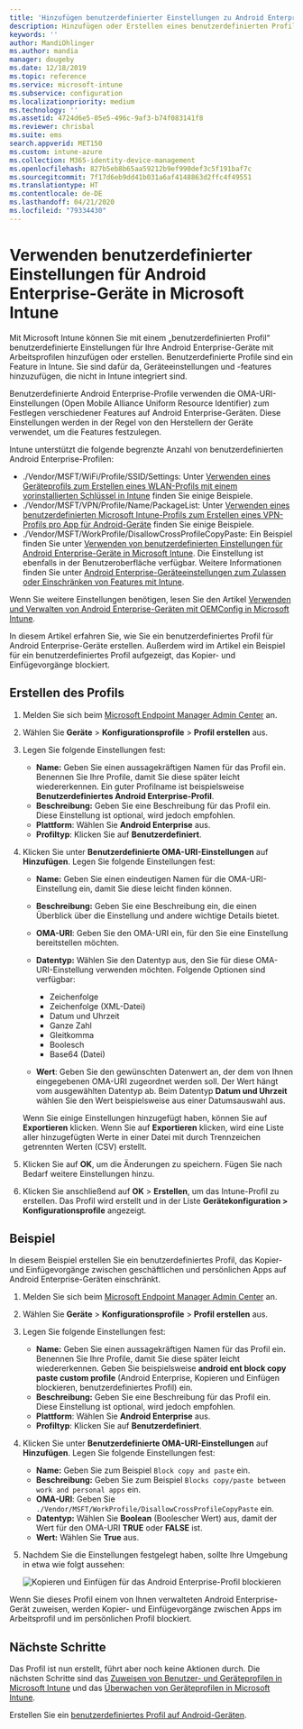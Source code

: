 ```yaml
---
title: 'Hinzufügen benutzerdefinierter Einstellungen zu Android Enterprise-Geräten in Microsoft Intune: Azure | Microsoft-Dokumentation'
description: Hinzufügen oder Erstellen eines benutzerdefinierten Profils für Android Enterprise-Geräte zum Erstellen in Microsoft Intune
keywords: ''
author: MandiOhlinger
ms.author: mandia
manager: dougeby
ms.date: 12/18/2019
ms.topic: reference
ms.service: microsoft-intune
ms.subservice: configuration
ms.localizationpriority: medium
ms.technology: ''
ms.assetid: 4724d6e5-05e5-496c-9af3-b74f083141f8
ms.reviewer: chrisbal
ms.suite: ems
search.appverid: MET150
ms.custom: intune-azure
ms.collection: M365-identity-device-management
ms.openlocfilehash: 827b5eb8b65aa59212b9ef990def3c5f191baf7c
ms.sourcegitcommit: 7f17d6eb9dd41b031a6af4148863d2ffc4f49551
ms.translationtype: HT
ms.contentlocale: de-DE
ms.lasthandoff: 04/21/2020
ms.locfileid: "79334430"
---
```

# <a name="use-custom-settings-for-android-enterprise-devices-in-microsoft-intune"></a>Verwenden benutzerdefinierter Einstellungen für Android Enterprise-Geräte in Microsoft Intune

Mit Microsoft Intune können Sie mit einem „benutzerdefinierten Profil“ benutzerdefinierte Einstellungen für Ihre Android Enterprise-Geräte mit Arbeitsprofilen hinzufügen oder erstellen. Benutzerdefinierte Profile sind ein Feature in Intune. Sie sind dafür da, Geräteeinstellungen und -features hinzuzufügen, die nicht in Intune integriert sind.

Benutzerdefinierte Android Enterprise-Profile verwenden die OMA-URI-Einstellungen (Open Mobile Alliance Uniform Resource Identifier) zum Festlegen verschiedener Features auf Android Enterprise-Geräten. Diese Einstellungen werden in der Regel von den Herstellern der Geräte verwendet, um die Features festzulegen.

Intune unterstützt die folgende begrenzte Anzahl von benutzerdefinierten Android Enterprise-Profilen:

- ./Vendor/MSFT/WiFi/Profile/SSID/Settings: Unter [Verwenden eines Geräteprofils zum Erstellen eines WLAN-Profils mit einem vorinstallierten Schlüssel in Intune](wi-fi-profile-shared-key.md) finden Sie einige Beispiele.
- ./Vendor/MSFT/VPN/Profile/Name/PackageList: Unter [Verwenden eines benutzerdefinierten Microsoft Intune-Profils zum Erstellen eines VPN-Profils pro App für Android-Geräte](android-pulse-secure-per-app-vpn.md) finden Sie einige Beispiele.
- ./Vendor/MSFT/WorkProfile/DisallowCrossProfileCopyPaste: Ein Beispiel finden Sie unter [Verwenden von benutzerdefinierten Einstellungen für Android Enterprise-Geräte in Microsoft Intune](#example). Die Einstellung ist ebenfalls in der Benutzeroberfläche verfügbar. Weitere Informationen finden Sie unter [Android Enterprise-Geräteeinstellungen zum Zulassen oder Einschränken von Features mit Intune](device-restrictions-android-for-work.md).

Wenn Sie weitere Einstellungen benötigen, lesen Sie den Artikel [Verwenden und Verwalten von Android Enterprise-Geräten mit OEMConfig in Microsoft Intune](android-oem-configuration-overview.md).

In diesem Artikel erfahren Sie, wie Sie ein benutzerdefiniertes Profil für Android Enterprise-Geräte erstellen. Außerdem wird im Artikel ein Beispiel für ein benutzerdefiniertes Profil aufgezeigt, das Kopier- und Einfügevorgänge blockiert.

## <a name="create-the-profile"></a>Erstellen des Profils

1. Melden Sie sich beim [Microsoft Endpoint Manager Admin Center](https://go.microsoft.com/fwlink/?linkid=2109431) an.
2. Wählen Sie **Geräte** > **Konfigurationsprofile** > **Profil erstellen** aus.
3. Legen Sie folgende Einstellungen fest:

    - **Name:** Geben Sie einen aussagekräftigen Namen für das Profil ein. Benennen Sie Ihre Profile, damit Sie diese später leicht wiedererkennen. Ein guter Profilname ist beispielsweise **Benutzerdefiniertes Android Enterprise-Profil**.
    - **Beschreibung:** Geben Sie eine Beschreibung für das Profil ein. Diese Einstellung ist optional, wird jedoch empfohlen.
    - **Plattform**: Wählen Sie **Android Enterprise** aus.
    - **Profiltyp**: Klicken Sie auf **Benutzerdefiniert**.

4. Klicken Sie unter **Benutzerdefinierte OMA-URI-Einstellungen** auf **Hinzufügen**. Legen Sie folgende Einstellungen fest:

    - **Name:** Geben Sie einen eindeutigen Namen für die OMA-URI-Einstellung ein, damit Sie diese leicht finden können.
    - **Beschreibung:** Geben Sie eine Beschreibung ein, die einen Überblick über die Einstellung und andere wichtige Details bietet.
    - **OMA-URI**: Geben Sie den OMA-URI ein, für den Sie eine Einstellung bereitstellen möchten.
    - **Datentyp:** Wählen Sie den Datentyp aus, den Sie für diese OMA-URI-Einstellung verwenden möchten. Folgende Optionen sind verfügbar:

      - Zeichenfolge
      - Zeichenfolge (XML-Datei)
      - Datum und Uhrzeit
      - Ganze Zahl
      - Gleitkomma
      - Boolesch
      - Base64 (Datei)

    - **Wert**: Geben Sie den gewünschten Datenwert an, der dem von Ihnen eingegebenen OMA-URI zugeordnet werden soll. Der Wert hängt vom ausgewählten Datentyp ab. Beim Datentyp **Datum und Uhrzeit** wählen Sie den Wert beispielsweise aus einer Datumsauswahl aus.

    Wenn Sie einige Einstellungen hinzugefügt haben, können Sie auf **Exportieren** klicken. Wenn Sie auf **Exportieren** klicken, wird eine Liste aller hinzugefügten Werte in einer Datei mit durch Trennzeichen getrennten Werten (CSV) erstellt.

5. Klicken Sie auf **OK**, um die Änderungen zu speichern. Fügen Sie nach Bedarf weitere Einstellungen hinzu.
6. Klicken Sie anschließend auf **OK** > **Erstellen**, um das Intune-Profil zu erstellen. Das Profil wird erstellt und in der Liste **Gerätekonfiguration > Konfigurationsprofile** angezeigt.

## <a name="example"></a>Beispiel

In diesem Beispiel erstellen Sie ein benutzerdefiniertes Profil, das Kopier- und Einfügevorgänge zwischen geschäftlichen und persönlichen Apps auf Android Enterprise-Geräten einschränkt.

1. Melden Sie sich beim [Microsoft Endpoint Manager Admin Center](https://go.microsoft.com/fwlink/?linkid=2109431) an.
2. Wählen Sie **Geräte** > **Konfigurationsprofile** > **Profil erstellen** aus.
3. Legen Sie folgende Einstellungen fest:

    - **Name:** Geben Sie einen aussagekräftigen Namen für das Profil ein. Benennen Sie Ihre Profile, damit Sie diese später leicht wiedererkennen. Geben Sie beispielsweise **android ent block copy paste custom profile** (Android Enterprise, Kopieren und Einfügen blockieren, benutzerdefiniertes Profil) ein.
    - **Beschreibung:** Geben Sie eine Beschreibung für das Profil ein. Diese Einstellung ist optional, wird jedoch empfohlen.
    - **Plattform**: Wählen Sie **Android Enterprise** aus.
    - **Profiltyp**: Klicken Sie auf **Benutzerdefiniert**.

4. Klicken Sie unter **Benutzerdefinierte OMA-URI-Einstellungen** auf **Hinzufügen**. Legen Sie folgende Einstellungen fest:

    - **Name:** Geben Sie zum Beispiel `Block copy and paste` ein.
    - **Beschreibung:** Geben Sie zum Beispiel `Blocks copy/paste between work and personal apps` ein.
    - **OMA-URI**: Geben Sie `./Vendor/MSFT/WorkProfile/DisallowCrossProfileCopyPaste` ein.
    - **Datentyp:** Wählen Sie **Boolean** (Boolescher Wert) aus, damit der Wert für den OMA-URI **TRUE** oder **FALSE** ist.
    - **Wert:** Wählen Sie **True** aus.

5. Nachdem Sie die Einstellungen festgelegt haben, sollte Ihre Umgebung in etwa wie folgt aussehen:

    ![Kopieren und Einfügen für das Android Enterprise-Profil blockieren](./media/custom-settings-android-for-work/custom-policy-afw-copy-paste.png)

Wenn Sie dieses Profil einem von Ihnen verwalteten Android Enterprise-Gerät zuweisen, werden Kopier- und Einfügevorgänge zwischen Apps im Arbeitsprofil und im persönlichen Profil blockiert.

## <a name="next-steps"></a>Nächste Schritte

Das Profil ist nun erstellt, führt aber noch keine Aktionen durch. Die nächsten Schritte sind das [Zuweisen von Benutzer- und Geräteprofilen in Microsoft Intune](device-profile-assign.md) und das [Überwachen von Geräteprofilen in Microsoft Intune](device-profile-monitor.md).

Erstellen Sie ein [benutzerdefiniertes Profil auf Android-Geräten](custom-settings-android.md).
